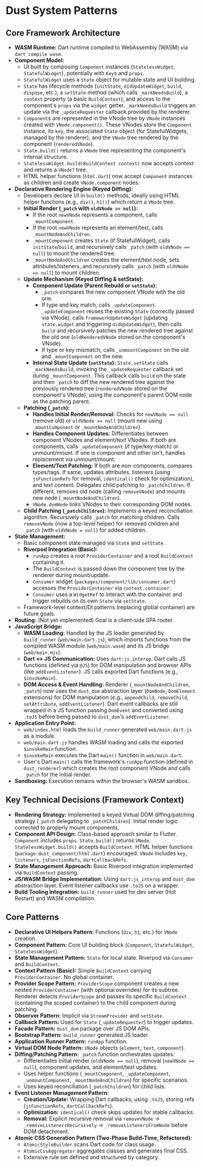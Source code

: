 <!-- Version: 1.0 | Last Updated: 2025-05-04 | Updated By: Cline -->

# Dust System Patterns

## Core Framework Architecture

- **WASM Runtime:** Dart runtime compiled to WebAssembly (WASM) via
  `dart compile wasm`.
- **Component Model:**
  - UI built by composing `Component` instances (`StatelessWidget`,
    `StatefulWidget`), potentially with `Key`s and `props`.
  - `StatefulWidget` uses a `State` object for mutable state and UI building.
  - `State` has lifecycle methods (`initState`, `didUpdateWidget`, `build`,
    `dispose`, etc.), a `setState` method (which calls `_markNeedsBuild`), a
    `context` property (a basic `BuildContext`), and access to the component's
    `props` via the `widget` getter. `_markNeedsBuild` triggers an update via
    the `_updateRequester` callback provided by the renderer.
  - `Component`s are represented in the VNode tree by `VNode` instances created
    with `VNode.component()`. These VNodes store the `Component` instance, its
    `key`, the associated `State` object (for StatefulWidgets, managed by the
    renderer), and the `VNode` tree rendered by the component (`renderedVNode`).
  - `State.build()` returns a `VNode` tree representing the component's internal
    structure.
  - `StatelessWidget.build(BuildContext context)` now accepts context and
    returns a `VNode?` tree.
  - HTML helper functions (`html.dart`) now accept `Component` instances as
    children and create `VNode.component` nodes.
- **Declarative Rendering Engine (Keyed Diffing):**
  - Developers declare UI in `build()` methods, ideally using HTML helper
    functions (e.g., `div()`, `h1()`) which return a `VNode` tree.
  - **Initial Render (`_patch` with `oldVNode == null`):**
    - If the root `newVNode` represents a component, calls `_mountComponent`.
    - If the root `newVNode` represents an element/text, calls
      `_mountNodeAndChildren`.
    - `_mountComponent` creates `State` (if StatefulWidget), calls
      `initState`/`build`, and recursively calls `_patch` (with
      `oldVNode == null`) to mount the rendered tree.
    - `_mountNodeAndChildren` creates the element/text node, sets
      attributes/listeners, and recursively calls `_patch` (with
      `oldVNode == null`) to mount children.
  - **Update Mechanism (Keyed Diffing & setState):**
    - **Component Update (Parent Rebuild or `setState`):**
      - `_patch` compares the new component VNode with the old one.
      - If type and key match, calls `_updateComponent`. `_updateComponent`
        reuses the existing `State` (correctly passed via VNode), calls
        `frameworkUpdateWidget` (updating `state.widget` and triggering
        `didUpdateWidget`), then calls `build` and recursively patches the new
        rendered tree against the old one (`oldRenderedVNode` stored on the
        component's VNode).
      - If type or key mismatch, calls `_unmountComponent` on the old and
        `_mountComponent` on the new.
    - **Internal State Update (`setState`):** `State.setState` calls
      `_markNeedsBuild`, invoking the `_updateRequester` callback set during
      `_mountComponent`. This callback calls `build` on the state and then
      `_patch` to diff the new rendered tree against the previously rendered
      tree (`renderedVNode` stored on the component's VNode), using the
      component's parent DOM node as the patching parent.
  - **Patching (`_patch`):**
    - **Handles Initial Render/Removal:** Checks for `newVNode == null` (remove
      old) or `oldVNode == null` (mount new using `_mountComponent` or
      `_mountNodeAndChildren`).
    - **Handles Component Updates:** Differentiates between component VNodes and
      element/text VNodes. If both are components, calls `_updateComponent` (if
      type/key match) or unmount/mount. If one is component and other isn't,
      handles replacement via unmount/mount.
    - **Element/Text Patching:** If both are non-components, compares
      types/tags. If same, updates attributes, listeners (using `jsFunctionRefs`
      for removal, `identical()` check for optimization), and text content.
      Delegates child patching to `_patchChildren`. If different, removes old
      node (calling `removeVNode`) and mounts new node
      (`_mountNodeAndChildren`).
    - `VNode.domNode` links VNodes to their corresponding DOM nodes.
  - **Child Patching (`_patchChildren`):** Implements a keyed reconciliation
    algorithm. Recursively calls `_patch` for matching children. Calls
    `removeVNode` (now a top-level helper) for removed children and `_patch`
    (with `oldVNode = null`) for added children.
- **State Management:**
  - Basic component state managed via `State` and `setState`.
  - **Riverpod Integration (Basic):**
    - `runApp` creates a root `ProviderContainer` and a root `BuildContext`
      containing it.
    - The `BuildContext` is passed down the component tree by the renderer
      during mount/update.
    - `Consumer` widget (`packages/component/lib/consumer.dart`) accesses the
      `ProviderContainer` via `context.container`.
    - `Consumer` uses a `WidgetRef` to interact with the container and trigger
      rebuilds on its own `State` via `setState`.
  - Framework-level context/DI patterns (replacing global container) are future
    goals.
- **Routing:** (Not yet implemented) Goal is a client-side SPA router.
- **JavaScript Bridge:**
  - **WASM Loading:** Handled by the JS loader generated by `build_runner`
    (`web/main.dart.js`), which imports functions from the compiled WASM module
    (`web/main.wasm`) and its JS bridge (`web/main.mjs`).
  - **Dart <-> JS Communication:** Uses `dart:js_interop`. Dart calls JS
    functions (defined via `@JS`) for DOM manipulation and browser APIs (like
    `addEventListener`). JS calls exported Dart functions (e.g., `$invokeMain`).
  - **DOM Access & Event Handling:** Renderer (`_mountNodeAndChildren`,
    `_patch`) now uses the `dust_dom` abstraction layer (`DomNode`, `DomElement`
    extensions) for DOM manipulation (e.g., `appendChild`, `removeChild`,
    `setAttribute`, `addEventListener`). Dart event callbacks are still wrapped
    in a JS function passing `DomEvent` and converted using `.toJS` before being
    passed to `dust_dom`'s `addEventListener`.
- **Application Entry Point:**
  - `web/index.html` loads the `build_runner` generated `web/main.dart.js` as a
    module.
  - `web/main.dart.js` handles WASM loading and calls the exported `$invokeMain`
    function.
  - `$invokeMain` executes the Dart `main()` function in `web/main.dart`.
  - User's Dart `main()` calls the framework's `runApp` function (defined in
    `dust_renderer`) which creates the root component VNode and calls `_patch`
    for the initial render.
- **Sandboxing:** Execution remains within the browser's WASM sandbox.

## Key Technical Decisions (Framework Context)

- **Rendering Strategy:** Implemented a keyed Virtual DOM diffing/patching
  strategy (`_patch` delegating to `_patchChildren`). Initial render logic
  corrected to properly mount components.
- **Component API Design:** Class-based approach similar to Flutter. `Component`
  includes `props`. `State.build()` returns `VNode`. `StatelessWidget.build()`
  accepts `BuildContext`. HTML helper functions
  (`package:dust_component/html.dart`) encouraged. `VNode` includes `key`,
  `listeners`, `jsFunctionRefs`, `dartCallbackRefs`.
- **State Management Approach:** Basic Riverpod integration implemented via
  `BuildContext` passing.
- **JS/WASM Bridge Implementation:** Using `dart:js_interop` and `dust_dom`
  abstraction layer. Event listener callbacks use `.toJS` on a wrapper.
- **Build Tooling Integration:** `build_runner` used for dev server (Hot
  Restart) and WASM compilation.

## Core Patterns

- **Declarative UI Helpers Pattern:** Functions (`div`, `h1`, etc.) for `VNode`
  creation.
- **Component Pattern:** Core UI building block (`Component`, `StatefulWidget`,
  `StatelessWidget`).
- **State Management Pattern:** `State` for local state. Riverpod via `Consumer`
  and `BuildContext`.
- **Context Pattern (Basic):** Simple `BuildContext` carrying
  `ProviderContainer`. No global container.
- **Provider Scope Pattern:** `ProviderScope` component creates a new nested
  `ProviderContainer` (with optional overrides) for its subtree. Renderer
  detects `ProviderScope` and passes its specific `BuildContext` (containing the
  scoped container) to the child component during patching.
- **Observer Pattern:** Implicit via `StreamProvider` and `setState`.
- **Callback Pattern:** Used for `State` (`_updateRequester`) to trigger
  updates.
- **Facade Pattern:** `dust_dom` package over JS DOM APIs.
- **Bootstrap Pattern:** `build_runner` generated JS loader.
- **Application Runner Pattern:** `runApp` function.
- **Virtual DOM Node Pattern:** `VNode` objects (`element`, `text`,
  `component`).
- **Diffing/Patching Pattern:** `_patch` function orchestrates updates.
  - Differentiates initial render (`oldVNode == null`), removal
    (`newVNode == null`), component updates, and element/text updates.
  - Uses helper functions (`_mountComponent`, `_updateComponent`,
    `_unmountComponent`, `_mountNodeAndChildren`) for specific scenarios.
  - Uses keyed reconciliation (`_patchChildren`) for child lists.
- **Event Listener Management Pattern:**
  - **Creation/Update:** Wrapping Dart callbacks, using `.toJS`, storing refs
    (`jsFunctionRefs`, `dartCallbackRefs`).
  - **Optimization:** `identical()` check skips updates for stable callbacks.
  - **Removal:** Explicit recursive removal via `removeVNode` ->
    `_removeListenersRecursively` -> `_removeListenersFromNode` before DOM
    detachment.
- **Atomic CSS Generation Pattern (Two-Phase Build-Time, Refactored):**
  - `AtomicStyleBuilder` scans Dart code for class usage.
  - `AtomicCssAggregator` aggregates classes and generates final CSS.
  - Extensive rule set defined and structured by category.
